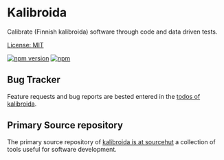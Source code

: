 # Kalibroida

Calibrate (Finnish kalibroida) software through code and data driven tests.

[License: MIT](https://git.sr.ht/~sthagen/kalibroida/tree/default/item/LICENSE)

[![npm version](https://badge.fury.io/js/kalibroida.svg)](https://www.npmjs.com/package/kalibroida)
[![npm](https://img.shields.io/npm/dm/kalibroida.svg)](https://www.npmjs.com/package/kalibroida)

## Bug Tracker

Feature requests and bug reports are bested entered in the [todos of kalibroida](https://todo.sr.ht/~sthagen/kalibroida).
## Primary Source repository

The primary source repository of [kalibroida is at sourcehut](https://git.sr.ht/~sthagen/kalibroida)
a collection of tools useful for software development.
